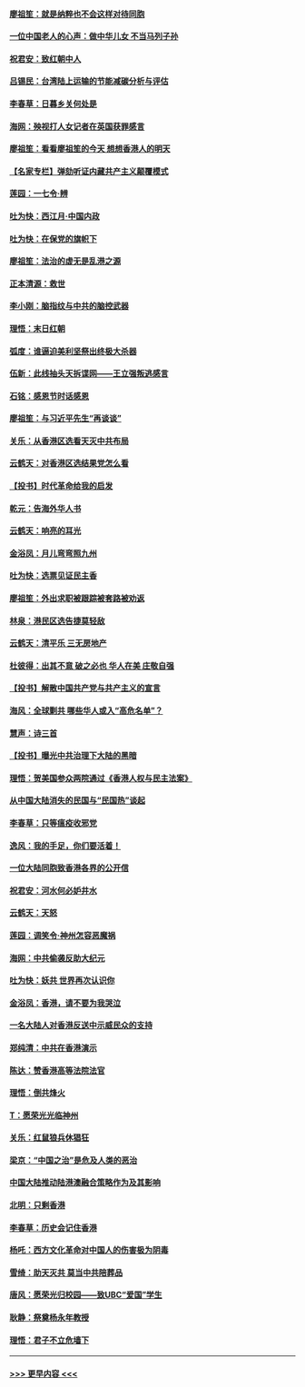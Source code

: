 #### [廖祖笙：就是纳粹也不会这样对待同胞](../pages/nsc993/n11697658.md?t=12040444) 
#### [一位中国老人的心声：做中华儿女 不当马列子孙](../pages/nsc993/n11697525.md?t=12040444) 
#### [祝君安：致红朝中人](../pages/nsc993/n11697518.md?t=12040444) 
#### [吕锡民：台湾陆上运输的节能减碳分析与评估](../pages/nsc993/n11694983.md?t=12040444) 
#### [李春草：日暮乡关何处是](../pages/nsc993/n11694805.md?t=12040444) 
#### [海网：殃视打人女记者在英国获罪感言](../pages/nsc993/n11693832.md?t=12040444) 
#### [廖祖笙：看看廖祖笙的今天 想想香港人的明天](../pages/nsc993/n11693707.md?t=12040444) 
#### [【名家专栏】弹劾听证内藏共产主义颠覆模式](../pages/nsc993/n11693563.md?t=12040444) 
#### [莲园：一七令‧辨](../pages/nsc993/n11692558.md?t=12040444) 
#### [吐为快：西江月·中国内政](../pages/nsc993/n11692071.md?t=12040444) 
#### [吐为快：在保党的旗帜下](../pages/nsc993/n11691188.md?t=12040444) 
#### [廖祖笙：法治的虚无是乱港之源](../pages/nsc993/n11690605.md?t=12040444) 
#### [正本清源：救世](../pages/nsc993/n11689134.md?t=12040444) 
#### [李小刚：脑指纹与中共的脑控武器](../pages/nsc993/n11688900.md?t=12040444) 
#### [理悟：末日红朝](../pages/nsc993/n11688829.md?t=12040444) 
#### [弧度：谁逼迫美利坚祭出终极大杀器](../pages/nsc993/n11688735.md?t=12040444) 
#### [伍新：此线抽头天拆谍网——王立强叛逃感言](../pages/nsc993/n11687981.md?t=12040444) 
#### [石铭：感恩节时话感恩](../pages/nsc993/n11687568.md?t=12040444) 
#### [廖祖笙：与习近平先生“再谈谈”](../pages/nsc993/n11687005.md?t=12040444) 
#### [关乐：从香港区选看天灭中共布局](../pages/nsc993/n11686647.md?t=12040444) 
#### [云鹤天：对香港区选结果党怎么看](../pages/nsc993/n11686216.md?t=12040444) 
#### [【投书】时代革命给我的启发](../pages/nsc993/n11684287.md?t=12040444) 
#### [乾元：告海外华人书](../pages/nsc993/n11684044.md?t=12040444) 
#### [云鹤天：响亮的耳光](../pages/nsc993/n11684254.md?t=12040444) 
#### [金浴凤：月儿弯弯照九州](../pages/nsc993/n11684231.md?t=12040444) 
#### [吐为快：选票见证民主香](../pages/nsc993/n11684206.md?t=12040444) 
#### [廖祖笙：外出求职被跟踪被套路被劝返](../pages/nsc993/n11683874.md?t=12040444) 
#### [林泉：港民区选告捷莫轻敌](../pages/nsc993/n11683930.md?t=12040444) 
#### [云鹤天：清平乐 三无房地产](../pages/nsc993/n11681521.md?t=12040444) 
#### [杜彼得：出其不意 破之必也 华人在美 庄敬自强](../pages/nsc993/n11679554.md?t=12040444) 
#### [【投书】解散中国共产党与共产主义的宣言](../pages/nsc993/n11679177.md?t=12040444) 
#### [海风：全球剿共 哪些华人或入“高危名单”？](../pages/nsc993/n11678617.md?t=12040444) 
#### [慧声：诗三首](../pages/nsc993/n11678848.md?t=12040444) 
#### [【投书】曝光中共治理下大陆的黑暗](../pages/nsc993/n11678674.md?t=12040444) 
#### [理悟：贺美国参众两院通过《香港人权与民主法案》](../pages/nsc993/n11678104.md?t=12040444) 
#### [从中国大陆消失的民国与“民国热”谈起](../pages/nsc993/n11678075.md?t=12040444) 
#### [李春草：只等瘟疫收邪党](../pages/nsc993/n11677308.md?t=12040444) 
#### [逸风：我的手足，你们要活着！](../pages/nsc993/n11676352.md?t=12040444) 
#### [一位大陆同胞致香港各界的公开信](../pages/nsc993/n11675761.md?t=12040444) 
#### [祝君安：河水何必妒井水](../pages/nsc993/n11675746.md?t=12040444) 
#### [云鹤天：天怒](../pages/nsc993/n11675718.md?t=12040444) 
#### [莲园：调笑令‧神州怎容恶魔祸](../pages/nsc993/n11675648.md?t=12040444) 
#### [海网：中共偷袭反助大纪元](../pages/nsc993/n11673515.md?t=12040444) 
#### [吐为快：妖共 世界再次认识你](../pages/nsc993/n11673506.md?t=12040444) 
#### [金浴凤：香港，请不要为我哭泣](../pages/nsc993/n11673248.md?t=12040444) 
#### [一名大陆人对香港反送中示威民众的支持](../pages/nsc993/n11672615.md?t=12040444) 
#### [郑纯清：中共在香港演示](../pages/nsc993/n11670539.md?t=12040444) 
#### [陈达：赞香港高等法院法官](../pages/nsc993/n11669542.md?t=12040444) 
#### [理悟：倒共烽火](../pages/nsc993/n11668844.md?t=12040444) 
#### [T：愿荣光光临神州](../pages/nsc993/n11668421.md?t=12040444) 
#### [关乐：红鼠狼兵休猖狂](../pages/nsc993/n11668378.md?t=12040444) 
#### [梁京：“中国之治”是危及人类的恶治](../pages/nsc993/n11668328.md?t=12040444) 
#### [中国大陆推动陆港澳融合策略作为及其影响](../pages/nsc993/n11668157.md?t=12040444) 
#### [北明：只剩香港](../pages/nsc993/n11668002.md?t=12040444) 
#### [李春草：历史会记住香港](../pages/nsc993/n11667927.md?t=12040444) 
#### [杨吒：西方文化革命对中国人的伤害极为阴毒](../pages/nsc993/n11664521.md?t=12040444) 
#### [雪绮：助天灭共 莫当中共陪葬品](../pages/nsc993/n11662650.md?t=12040444) 
#### [唐风：愿荣光归校园——致UBC“爱国”学生](../pages/nsc993/n11662194.md?t=12040444) 
#### [耿静：祭奠杨永年教授](../pages/nsc993/n11662514.md?t=12040444) 
#### [理悟：君子不立危墙下](../pages/nsc993/n11662172.md?t=12040444) 

----
#### [ >>> 更早内容 <<< ](../indexes/nsc993-earlier.md)
